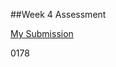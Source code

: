 ##Week 4 Assessment

[My Submission](https://repl.it/@Goziex/CandidImpossibleBellsandwhistles)

0178

